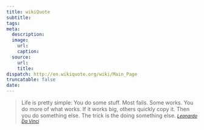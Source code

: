 ```yaml
---
title: wikiQuote
subtitle:
tags:
meta:
  description:
  image:
    url:
    caption:
  source:
    url:
    title:
dispatch: http://en.wikiquote.org/wiki/Main_Page
truncatable: false
date:
---
```



>Life is pretty simple: You do some stuff. Most fails. Some works. You do more of what works. If it works big, others quickly copy it. Then you do something else. The trick is the doing something else.
><small><cite>[Leonardo Da Vinci][1]</cite></small>

[1]: http://www.brainyquote.com/quotes/quotes/l/leonardoda120925.html
